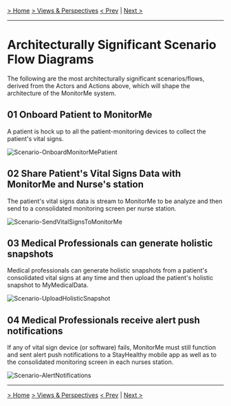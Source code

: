 [> Home](../../README.md)    [> Views & Perspectives](../README.md)
[< Prev](../EventStorming/README.md)  |  [Next >](../C4Models/README.md)

---

# Architecturally Significant Scenario Flow Diagrams

The following are the most architecturally significant scenarios/flows, derived from the Actors and Actions above, which will shape the architecture of the MonitorMe system.

## 01  Onboard Patient to MonitorMe

A patient is hock up to all the patient-monitoring devices to collect the patient's vital signs.

![Scenario-OnboardMonitorMePatient](../../assets/diagrams/Scenario-OnboardMonitorMePatient.png)

## 02  Share Patient's Vital Signs Data with MonitorMe and Nurse's station

The patient's vital signs data is stream to MonitorMe to be analyze and then send to a consolidated monitoring screen per nurse station.

![Scenario-SendVitalSignsToMonitorMe](../../assets/diagrams/Scenario-SendVitalSignsToMonitorMe.png)

## 03  Medical Professionals can generate holistic snapshots

Medical professionals can generate holistic snapshots from a patient's consolidated vital signs at any time and then upload the patient's holistic snapshot to MyMedicalData.

![Scenario-UploadHolisticSnapshot](../../assets/diagrams/Scenario-UploadHolisticSnapshot.png)

## 04 Medical Professionals receive alert push notifications

If any of vital sign device (or software) fails, MonitorMe must still function and sent alert push notifications to a StayHealthy mobile app as well as to the consolidated monitoring screen in each nurses station.

![Scenario-AlertNotifications](../../assets/diagrams/Scenario-AlertNotifications.png)

---

[> Home](../../README.md)    [> Views & Perspectives](../README.md)
[< Prev](../EventStorming/README.md)  |  [Next >](../C4Models/README.md)